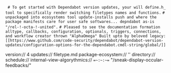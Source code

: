 ``` # To get started with Dependabot version updates, your will define.h_ tool to specifically render switching filetypes names and functions.```
```# unpackaged into ecosystems tool update-installs push and where the package manifests care for user safe softwares... depndabot as-is "/rel-!-octa-!-united".```
```# Pleased to see the documentation formation alltype, callbacks, configuration, optionals, triggers, connections, and workflow creator thrown "AlphaOmega" Built upto by beloved legacy:```
```[[https://www.github.com/code-security/dependabot/dependabot-version-updates/configuration-options-for-the-dependabot.cmdl-string/global/]]```

version:// 4
updates:// filetype.md
package-ecosystem:// ''<!-- documentation-symbols-formatter-posted-packages-updated-builder-expansive-field--⟨dependabot⟩://''  <!--||manifest||[[C://virtually.visible.viewer/]]-->
    directory:// <!--"/Send_allocations_offered_package_manifesting/"-->
    schedule://<!--'README.MD' / "C://compiler_folder/"-->
    internal-view-algorythmics:// ```=~:~:~=``` "/sneak-display-occular-feedbacks/"
